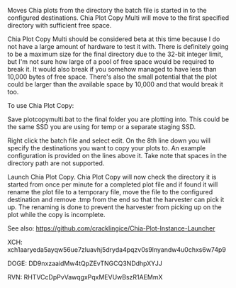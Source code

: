 Moves Chia plots from the directory the batch file is started in to the configured destinations.  Chia Plot Copy Multi will move to the first specified directory with sufficient free space.

Chia Plot Copy Multi should be considered beta at this time because I do not have a large amount of hardware to test it with.  There is definitely going to be a maximum size for the final directory due to the 32-bit integer limit, but I'm not sure how large of a pool of free space would be required to break it.  It would also break if you somehow managed to have less than 10,000 bytes of free space.  There's also the small potential that the plot could be larger than the available space by 10,000 and that would break it too.

To use Chia Plot Copy:

Save plotcopymulti.bat to the final folder you are plotting into. This could be the same SSD you are using for temp or a separate staging SSD.

Right click the batch file and select edit. On the 8th line down you will specify the destinations you want to copy your plots to. An example configuration is provided on the lines above it. Take note that spaces in the directory path are not supported.

Launch Chia Plot Copy. Chia Plot Copy will now check the directory it is started from once per minute for a completed plot file and if found it will rename the plot file to a temporary file, move the file to the configured destination and remove .tmp from the end so that the harvester can pick it up. The renaming is done to prevent the harvester from picking up on the plot while the copy is incomplete.

See also: https://github.com/cracklingice/Chia-Plot-Instance-Launcher

XCH: xch1aaryeda5ayqw56ue7zluavhj5dryda4pqzv0s9lnyandw4u0chxs6w74p9

DOGE: DD9nxzaaidMw4tQpZEvTNGCQ3NDdhpXYJJ

RVN: RHTVCcDpPvVawqgxPqxMEVUwBszR1AEMmX

